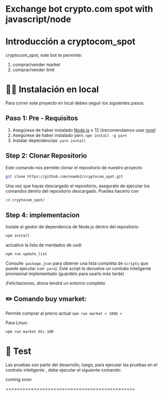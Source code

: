 Exchange bot crypto.com spot with javascript/node
==================

Introducción a cryptocom_spot
==================

cryptocom_spot, este bot te perminte:
 
 1. comprar/vender market  
 2. comprar/vender limit 
 

👨‍💻 Instalación en local
===========

Para correr este proyecto en local debes seguir los siguientes pasos:

Paso 1: Pre - Requisitos
------------------------------

1. Asegúrese de haber instalado [Node.js] ≥ 12 ((recomendamos usar [nvm])
2. Asegúrese de haber instalado yarn: `npm install -g yarn`
3. Instalar dependencias: `yarn install`
   
Step 2: Clonar Repositorio
-------------------------------    

Este comando nos permite clonar el repositorio de nuestro proyecto 

```bash
git clone https://github.com/noemk2/cryptocom_spot.git
```

Una vez que hayas descargado el repositorio, asegurate de ejecutar los comandos dentro del repositorio descargado. Puedes hacerlo con
```bash
cd cryptocom_spot/
```

Step 4: implementacion 
------------------------------------------------------------------------------------

Instale el gestor de dependencia de Node.js dentro del repositorio

```bash
npm install
```

actualice la lista de merdados de usdt
```bash
npm run update_list
```

Consulte` package.json` para obtener una lista completa de `scripts` que puede ejecutar con` yarn`). Este script le devuelve un contrato inteligente provisional
implementado (guárdelo para usarlo más tarde)


¡Felicitaciones, ahora tendrá un entorno completo 


✏️ Comando  buy vmarket: 
-----------------------------------------------

Permite comprar al precio actual 
`npm run market < 100$ > `

Para Linux:
```bash
npm run market btc 100
```



🤖 Test 
==================

Las pruebas son parte del desarrollo, luego, para ejecutar las pruebas en el contrato inteligente , debe ejecutar el siguiente comando:

 coming soon

==============================================

  [create-near-app]: https://github.com/near/create-near-app
  [Node.js]: https://nodejs.org/en/download/package-manager/
  [nvm]: https://github.com/nvm-sh/nvm
